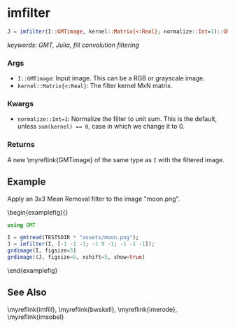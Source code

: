 # imfilter

```julia
J = imfilter(I::GMTimage, kernel::Matrix{<:Real}; normalize::Int=1)::GMTimage
```

*keywords: GMT, Julia, fill convolution filtering*

### Args
- `I::GMTimage`: Input image. This can be a RGB or grayscale image.
- `kernel::Matrix{<:Real}`: The filter kernel MxN matrix.

### Kwargs
- `normalize::Int=1`: Normalize the filter to unit sum. This is the default, unless ``sum(kernel) == 0``,
   case in which we change it to 0.

### Returns
A new \myreflink{GMTimage} of the same type as `I` with the filtered image.

Example
-------

Apply an 3x3 Mean Removal filter to the image "moon.png".

\begin{examplefig}{}
```julia
using GMT

I = gmtread(TESTSDIR * "assets/moon.png");
J = imfilter(I, [-1 -1 -1; -1 9 -1; -1 -1 -1]);
grdimage(I, figsize=5)
grdimage!(J, figsize=5, xshift=5, show=true)
```
\end{examplefig}

See Also
--------

\myreflink{imfill}, \myreflink{bwskell}, \myreflink{imerode}, \myreflink{imsobel}

